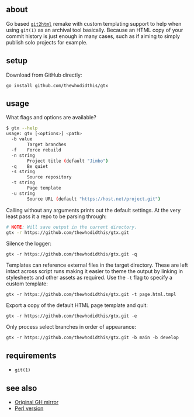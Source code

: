 ## about

Go based [`git2html`](https://github.com/Hypercubed/git2html) remake with custom templating support to help when using `git(1)` as an archival tool basically. Because an HTML copy of your commit history is just enough in many cases, such as if aiming to simply publish solo projects for example.

## setup

Download from GitHub directly:

```
go install github.com/thewhodidthis/gtx
```

## usage

What flags and options are available?

```sh
$ gtx --help
usage: gtx [<options>] <path>
  -b value
    	Target branches
  -f	Force rebuild
  -n string
    	Project title (default "Jimbo")
  -q	Be quiet
  -s string
    	Source repository
  -t string
    	Page template
  -u string
    	Source URL (default "https://host.net/project.git")
```

Calling without any arguments prints out the default settings. At the very least pass it a repo to be parsing through:

```sh
# NOTE: Will save output in the current directory.
gtx -r https://github.com/thewhodidthis/gtx.git
```

Silence the logger:

```
gtx -r https://github.com/thewhodidthis/gtx.git -q
```

Templates can reference external files in the target directory. These are left intact across script runs making it easier to theme the output by linking in stylesheets and other assets as required. Use the `-t` flag to specify a custom template:

```
gtx -r https://github.com/thewhodidthis/gtx.git -t page.html.tmpl
```

Export a copy of the default HTML page template and quit:

```
gtx -r https://github.com/thewhodidthis/gtx.git -e
```

Only process select branches in order of appearance:

```
gtx -r https://github.com/thewhodidthis/gtx.git -b main -b develop
```

## requirements

- `git(1)`

## see also

- [Original GH mirror](https://github.com/Hypercubed/git2html)
- [Perl version](https://github.com/mmitch/git2html)
